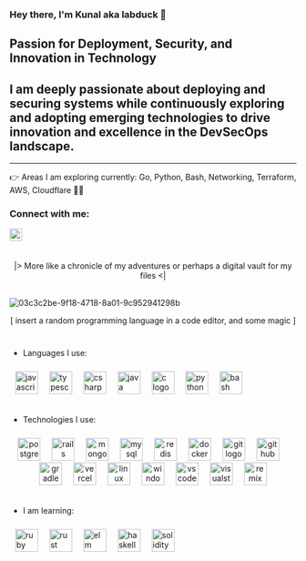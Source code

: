 

### Hey there, I'm Kunal aka labduck 🐤

## Passion for Deployment, Security, and Innovation in Technology  

## I am deeply passionate about deploying and securing systems while continuously exploring and adopting emerging technologies to drive innovation and excellence in the DevSecOps landscape.
---
👉 Areas I am exploring currently: Go, Python, Bash, Networking, Terraform, AWS, Cloudflare 👨‍💻
<br/>


### Connect with me:

[<img align="left" alt="kunalyadavaa| Twitter" width="22px" src="https://cdn.jsdelivr.net/npm/simple-icons@v3/icons/twitter.svg" />][twitter]
<br/>
###
<br>

<div align="center">
|> More like a chronicle of my adventures or perhaps a digital vault for my files <|
</div>

<br>

![03c3c2be-9f18-4718-8a01-9c952941298b](https://github.com/user-attachments/assets/242cc16a-9399-4988-bcc2-79aa6db43288)

<div align="center">
     [ insert a random programming language in a code editor, and some magic ]
</div>

<br>

###

- Languages I use:

<div align="left" style="padding: 10px;">
  <img src="https://skillicons.dev/icons?i=js" height="40" alt="javascript logo"  />
  <img width="12" />
  <img src="https://skillicons.dev/icons?i=ts" height="40" alt="typescript logo"  />
  <img width="12" />
  <img src="https://skillicons.dev/icons?i=cs" height="40" alt="csharp logo"  />
  <img width="12" />
  <img src="https://skillicons.dev/icons?i=java" height="40" alt="java logo"  />
  <img width="12" />
  <img src="https://cdn.jsdelivr.net/gh/devicons/devicon/icons/c/c-original.svg" height="40" alt="c logo"  />
  <img width="12" />
  <img src="https://skillicons.dev/icons?i=py" height="40" alt="python logo"  />
  <img width="12" />
 
  <img src="https://skillicons.dev/icons?i=bash" height="40" alt="bash logo"  />
  <img width="12" />
</div>

###

- Technologies I use:

<div align="center" style="padding: 10px;">
  <img src="https://skillicons.dev/icons?i=postgres" height="40" alt="postgresql logo"  />
  <img width="12" />
  <img src="https://skillicons.dev/icons?i=rails" height="40" alt="rails logo"  />
  <img width="12" />
  <img src="https://skillicons.dev/icons?i=mongodb" height="40" alt="mongodb logo"  />
  <img width="12" />
  <img src="https://skillicons.dev/icons?i=mysql" height="40" alt="mysql logo"  />
  <img width="12" />
  <img src="https://skillicons.dev/icons?i=redis" height="40" alt="redis logo"  />
  <img width="12" />
  <img src="https://skillicons.dev/icons?i=docker" height="40" alt="docker logo"  />
  <img width="12" />
  <img src="https://skillicons.dev/icons?i=git" height="40" alt="git logo"  />
  <img width="12" />
  <img src="https://skillicons.dev/icons?i=github" height="40" alt="github logo"  />
  <img width="12" />
  <img src="https://skillicons.dev/icons?i=gradle" height="40" alt="gradle logo"  />
  <img width="12" />
  <img src="https://skillicons.dev/icons?i=vercel" height="40" alt="vercel logo"  />
  <img width="12" />
  <img src="https://skillicons.dev/icons?i=linux" height="40" alt="linux logo"  />
  <img width="12" />
  <img src="https://cdn.jsdelivr.net/gh/devicons/devicon/icons/windows8/windows8-original.svg" height="40" alt="windows10 logo"  />
  <img width="12" />
  <img src="https://skillicons.dev/icons?i=vscode" height="40" alt="vscode logo"  />
  <img width="12" />
  <img src="https://skillicons.dev/icons?i=visualstudio" height="40" alt="visualstudio logo"  />
  <img width="12" />
  <img src="https://skillicons.dev/icons?i=remix" height="40" alt="remix logo"  />
</div>

###

- I am learning:

<div align="left" style="padding: 10px;">
   <img src="https://skillicons.dev/icons?i=ruby" height="40" alt="ruby logo"  />
  <img width="12" />
  <img src="https://skillicons.dev/icons?i=rust" height="40" alt="rust logo"  />
  <img width="12" />
  <img src="https://cdn.jsdelivr.net/gh/devicons/devicon/icons/elm/elm-original.svg" height="40" alt="elm logo"  />
  <img width="12" />
  <img src="https://skillicons.dev/icons?i=haskell" height="40" alt="haskell logo"  />
  <img width="12" />
  <img src="https://skillicons.dev/icons?i=solidity" height="40" alt="solidity logo"  />
</div>

[twitter]: https://x.com/KunalYadavaa
